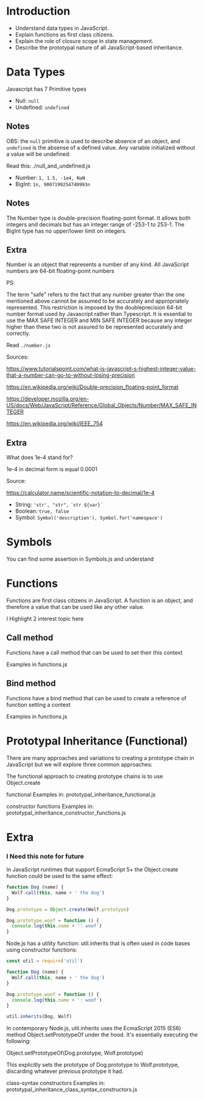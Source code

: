 # Introduction

- Understand data types in JavaScript.
- Explain functions as first class citizens.
- Explain the role of closure scope in state management.
- Describe the prototypal nature of all JavaScript-based inheritance.

# Data Types

Javascript has 7 Primitive types

- Null: `null`
- Undefined: `undefined`

## Notes
OBS: the `null` primitive is used to describe absence of an object, and `undefined` is the absense of a defined value.
Any variable initialized without a value will be undefined:

Read this: ./null_and_undefined.js

- Number: `1, 1.5, -1e4, NaN`
- BigInt: `1n, 9007199254740993n`

## Notes

The Number type is double-precision floating-point format. 
It allows both integers and decimals but has an integer range of -253-1 to 253-1. The BigInt type has no upper/lower limit on integers.

## Extra
Number is an object that represents a number of any kind. 
All JavaScript numbers are 64-bit floating-point numbers

PS:

The term "safe" refers to the fact that any number greater than 
the one mentioned above cannot be assumed to be accurately and appropriately represented. 
This restriction is imposed by the doubleprecision 64-bit number format used by Javascript rather than Typescript.
It is essential to use the MAX SAFE INTEGER and MIN SAFE INTEGER because any integer 
higher than these two is not assured to be represented accurately and correctly.


Read `./number.js`

Sources: 

https://www.tutorialspoint.com/what-is-javascript-s-highest-integer-value-that-a-number-can-go-to-without-losing-precision

https://en.wikipedia.org/wiki/Double-precision_floating-point_format

https://developer.mozilla.org/en-US/docs/Web/JavaScript/Reference/Global_Objects/Number/MAX_SAFE_INTEGER

https://en.wikipedia.org/wiki/IEEE_754


## Extra
What does 1e-4 stand for?

1e-4 in decimal form is equal 0.0001

Source:

https://calculator.name/scientific-notation-to-decimal/1e-4



- String: `'str', "str",` `´str ${var}´`
- Boolean: `true, false`
- Symbol: `Symbol('description'), Symbol.for('namespace')`

# Symbols

You can find some assertion in Symbols.js and understand 

# Functions

Functions are first class citizens in JavaScript. 
A function is an object, and therefore a value that can be used like any other value.

I Highlight 2 interest topic here

## Call method
Functions have a call method that can be used to set their this context

Examples in functions.js

## Bind method
Functions have a bind method that can be used to create a reference of function setting a context

Examples in functions.js


# Prototypal Inheritance (Functional)

There are many approaches and variations to creating a prototype chain in JavaScript but we will explore three common approaches: 


The functional approach to creating prototype chains is to use Object.create

functional
Examples in: prototypal_inheritance_functional.js

constructor functions
Examples in: prototypal_inheritance_constructor_functions.js

# Extra

### I Need this note for future

In JavaScript runtimes that support EcmaScript 5+ the Object.create function could be used to the same effect:

```javascript
function Dog (name) {
  Wolf.call(this, name + ' the dog')
}

Dog.prototype = Object.create(Wolf.prototype)

Dog.prototype.woof = function () {
  console.log(this.name + ': woof')
}
```

Node.js has a utility function: util.inherits that is often used in code bases using constructor functions:

```javascript
const util = require('util')

function Dog (name) {
  Wolf.call(this, name + ' the dog')
}

Dog.prototype.woof = function () {
  console.log(this.name + ': woof')
}

util.inherits(Dog, Wolf)
```

In contemporary Node.js, util.inherits uses the EcmaScript 2015 (ES6) method Object.setPrototypeOf under the hood. It's essentially executing the following:

Object.setPrototypeOf(Dog.prototype, Wolf.prototype)

This explicitly sets the prototype of Dog.prototype to Wolf.prototype, discarding whatever previous prototype it had.


class-syntax constructors
Examples in: prototypal_inheritance_class_syntax_constructors.js

